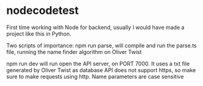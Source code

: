 # nodecodetest

First time working with Node for backend, usually I would have made a project like this in Python.

Two scripts of importance:
npm run parse, will compile and run the parse.ts file, running the name finder algorithm on Oliver Twist

npm run dev will run open the API server, on PORT 7000. It uses a txt file generated by Oliver Twist as database
API does not support https, so make sure to make requests using http. Name parameters are case sensitive
